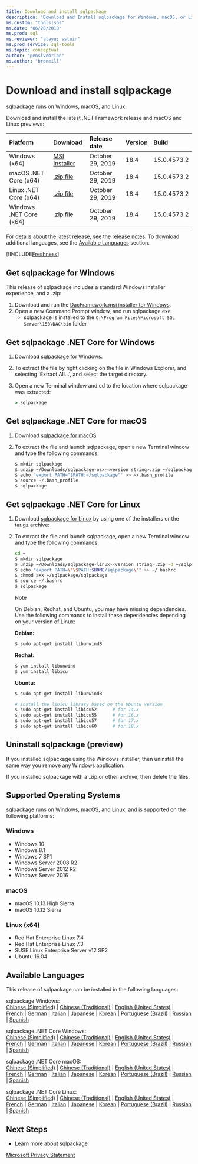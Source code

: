 ```yaml
---
title: Download and install sqlpackage
description: 'Download and Install sqlpackage for Windows, macOS, or Linux'
ms.custom: "tools|sos"
ms.date: "06/20/2018"
ms.prod: sql
ms.reviewer: "alayu; sstein"
ms.prod_service: sql-tools
ms.topic: conceptual
author: "pensivebrian"
ms.author: "broneill"
---
```

# Download and install sqlpackage

sqlpackage runs on Windows, macOS, and Linux.

Download and install the latest .NET Framework release and macOS and Linux previews:

|Platform|Download|Release date|Version|Build
|:---|:---|:---|:---|:---|
|Windows (x64)|[MSI Installer](https://go.microsoft.com/fwlink/?linkid=2108813)|October 29, 2019|18.4|15.0.4573.2|
|macOS .NET Core (x64)|[.zip file](https://go.microsoft.com/fwlink/?linkid=2108815)|October 29, 2019| 18.4|15.0.4573.2|
|Linux .NET Core (x64) |[.zip file](https://go.microsoft.com/fwlink/?linkid=2108814)|October 29, 2019| 18.4|15.0.4573.2|
|Windows .NET Core (x64) |[.zip file](https://go.microsoft.com/fwlink/?linkid=2109019)|October 29, 2019| 18.4|15.0.4573.2|

For details about the latest release, see the [release notes](release-notes-sqlpackage.md). To download additional languages, see the [Available Languages](#available-languages) section.

[!INCLUDE[Freshness](../includes/paragraph-content/fresh-note-steps-feedback.md)]

## Get sqlpackage for Windows

This release of sqlpackage includes a standard Windows installer experience, and a .zip: 

1. Download and run the [DacFramework.msi installer for Windows](https://go.microsoft.com/fwlink/?linkid=2108813).
2. Open a new Command Prompt window, and run sqlpackage.exe
    - sqlpackage is installed to the ```C:\Program Files\Microsoft SQL Server\150\DAC\bin``` folder

## Get sqlpackage .NET Core for Windows

1. Download [sqlpackage for Windows](https://go.microsoft.com/fwlink/?linkid=2109019).
2. To extract the file by right clicking on the file in Windows Explorer, and selecting 'Extract All...', and select the target directory.
3. Open a new Terminal window and cd to the location where sqlpackage was extracted:

   ```cmd
   > sqlpackage
   ```

## Get sqlpackage .NET Core for macOS

1. Download [sqlpackage for macOS](https://go.microsoft.com/fwlink/?linkid=2108815).
2. To extract the file and launch sqlpackage, open a new Terminal window and type the following commands:

   ```bash
   $ mkdir sqlpackage
   $ unzip ~/Downloads/sqlpackage-osx-<version string>.zip ~/sqlpackage 
   $ echo 'export PATH="$PATH:~/sqlpackage"' >> ~/.bash_profile
   $ source ~/.bash_profile
   $ sqlpackage
   ```

## Get sqlpackage .NET Core for Linux

1. Download [sqlpackage for Linux](https://go.microsoft.com/fwlink/?linkid=2108814) by using one of the installers or the tar.gz archive:
2. To extract the file and launch sqlpackage, open a new Terminal window and type the following commands:

   ```bash
   cd ~
   $ mkdir sqlpackage
   $ unzip ~/Downloads/sqlpackage-linux-<version string>.zip -d ~/sqlpackage 
   $ echo "export PATH=\"\$PATH:$HOME/sqlpackage\"" >> ~/.bashrc
   $ chmod a+x ~/sqlpackage/sqlpackage
   $ source ~/.bashrc
   $ sqlpackage
   ```

   > [!NOTE]
   > On Debian, Redhat, and Ubuntu, you may have missing dependencies. Use the following commands to install these dependencies depending on your version of Linux:

   **Debian:**

   ```bash
   $ sudo apt-get install libunwind8
   ```

   **Redhat:**

   ```bash
   $ yum install libunwind
   $ yum install libicu
   ```

   **Ubuntu:**

   ```bash
   $ sudo apt-get install libunwind8

   # install the libicu library based on the Ubuntu version
   $ sudo apt-get install libicu52      # for 14.x
   $ sudo apt-get install libicu55      # for 16.x
   $ sudo apt-get install libicu57      # for 17.x
   $ sudo apt-get install libicu60      # for 18.x
   ```

## Uninstall sqlpackage (preview)

If you installed sqlpackage using the Windows installer, then uninstall the same way you remove any Windows application.

If you installed sqlpackage with a .zip or other archive, then delete the files.

## Supported Operating Systems

sqlpackage runs on Windows, macOS, and Linux, and is supported on the following platforms:

### Windows

- Windows 10
- Windows 8.1
- Windows 7 SP1
- Windows Server 2008 R2
- Windows Server 2012 R2
- Windows Server 2016

### macOS

- macOS 10.13 High Sierra
- macOS 10.12 Sierra

### Linux (x64)

- Red Hat Enterprise Linux 7.4
- Red Hat Enterprise Linux 7.3
- SUSE Linux Enterprise Server v12 SP2
- Ubuntu 16.04

## Available Languages

This release of sqlpackage can be installed in the following languages:

sqlpackage Windows:  
[Chinese (Simplified)](https://go.microsoft.com/fwlink/?linkid=2108813&clcid=0x804) | [Chinese (Traditional)](https://go.microsoft.com/fwlink/?linkid=2108813&clcid=0x404) | [English (United States)](https://go.microsoft.com/fwlink/?linkid=2108813&clcid=0x409) | [French](https://go.microsoft.com/fwlink/?linkid=2108813&clcid=0x40c) | [German](https://go.microsoft.com/fwlink/?linkid=2108813&clcid=0x407) | [Italian](https://go.microsoft.com/fwlink/?linkid=2108813&clcid=0x410) | [Japanese](https://go.microsoft.com/fwlink/?linkid=2108813&clcid=0x411) | [Korean](https://go.microsoft.com/fwlink/?linkid=2108813&clcid=0x412) | [Portuguese (Brazil)](https://go.microsoft.com/fwlink/?linkid=2108813&clcid=0x416) | [Russian](https://go.microsoft.com/fwlink/?linkid=2108813&clcid=0x419) | [Spanish](https://go.microsoft.com/fwlink/?linkid=2108813&clcid=0x40a)

sqlpackage .NET Core Windows:  
[Chinese (Simplified)](https://go.microsoft.com/fwlink/?linkid=2109019&clcid=0x804) | [Chinese (Traditional)](https://go.microsoft.com/fwlink/?linkid=2109019&clcid=0x404) | [English (United States)](https://go.microsoft.com/fwlink/?linkid=2109019&clcid=0x409) | [French](https://go.microsoft.com/fwlink/?linkid=2109019&clcid=0x40c) | [German](https://go.microsoft.com/fwlink/?linkid=2109019&clcid=0x407) | [Italian](https://go.microsoft.com/fwlink/?linkid=2109019&clcid=0x410) | [Japanese](https://go.microsoft.com/fwlink/?linkid=2109019&clcid=0x411) | [Korean](https://go.microsoft.com/fwlink/?linkid=2109019&clcid=0x412) | [Portuguese (Brazil)](https://go.microsoft.com/fwlink/?linkid=2109019&clcid=0x416) | [Russian](https://go.microsoft.com/fwlink/?linkid=2109019&clcid=0x419) | [Spanish](https://go.microsoft.com/fwlink/?linkid=2109019&clcid=0x40a)

sqlpackage .NET Core macOS:  
[Chinese (Simplified)](https://go.microsoft.com/fwlink/?linkid=2108815&clcid=0x804) | [Chinese (Traditional)](https://go.microsoft.com/fwlink/?linkid=2108815&clcid=0x404) | [English (United States)](https://go.microsoft.com/fwlink/?linkid=2108815&clcid=0x409) | [French](https://go.microsoft.com/fwlink/?linkid=2108815&clcid=0x40c) | [German](https://go.microsoft.com/fwlink/?linkid=2108815&clcid=0x407) | [Italian](https://go.microsoft.com/fwlink/?linkid=2108815&clcid=0x410) | [Japanese](https://go.microsoft.com/fwlink/?linkid=2108815&clcid=0x411) | [Korean](https://go.microsoft.com/fwlink/?linkid=2108815&clcid=0x412) | [Portuguese (Brazil)](https://go.microsoft.com/fwlink/?linkid=2108815&clcid=0x416) | [Russian](https://go.microsoft.com/fwlink/?linkid=2108815&clcid=0x419) | [Spanish](https://go.microsoft.com/fwlink/?linkid=2108815&clcid=0x40a)

sqlpackage .NET Core Linux:  
[Chinese (Simplified)](https://go.microsoft.com/fwlink/?linkid=2108814&clcid=0x804) | [Chinese (Traditional)](https://go.microsoft.com/fwlink/?linkid=2108814&clcid=0x404) | [English (United States)](https://go.microsoft.com/fwlink/?linkid=2108814&clcid=0x409) | [French](https://go.microsoft.com/fwlink/?linkid=2108814&clcid=0x40c) | [German](https://go.microsoft.com/fwlink/?linkid=2108814&clcid=0x407) | [Italian](https://go.microsoft.com/fwlink/?linkid=2108814&clcid=0x410) | [Japanese](https://go.microsoft.com/fwlink/?linkid=2108814&clcid=0x411) | [Korean](https://go.microsoft.com/fwlink/?linkid=2108814&clcid=0x412) | [Portuguese (Brazil)](https://go.microsoft.com/fwlink/?linkid=2108814&clcid=0x416) | [Russian](https://go.microsoft.com/fwlink/?linkid=2108814&clcid=0x419) | [Spanish](https://go.microsoft.com/fwlink/?linkid=2108814&clcid=0x40a)

## Next Steps

- Learn more about [sqlpackage](sqlpackage.md)

[Microsoft Privacy Statement](https://go.microsoft.com/fwlink/?LinkId=521839)
